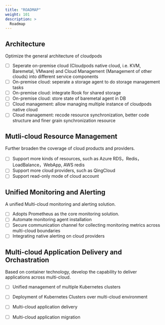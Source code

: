 ```yaml
---
title: "ROADMAP"
weight: 101
description: >
  Roadmap
---
```


## Architecture

Optimize the general architecture of cloudpods

- [ ] Seperate on-premise cloud (Cloudpods native cloud, i.e. KVM, Baremetal, VMware) and Cloud Management (Management of other clouds) into different service components
- [ ] On-premise cloud: seperate a storage agent to do storage management tasks
- [ ] On-premise cloud: integrate Rook for shared storage
- [ ] On-premise cloud: store state of baremetal agent in DB
- [ ] Cloud management: allow managing multiple instance of cloudpods native cloud
- [ ] Cloud management: recode resource synchronization, better code structure and finer grain synchronization resource

## Mutli-cloud Resource Management

Further broaden the coverage of cloud products and providers.

- [ ] Support more kinds of resources, such as Azure RDS，Redis，LoadBalance，WebApp, AWS redis 
- [ ] Support more cloud providers, such as QingCloud
- [ ] Support read-only mode of cloud account

## Unified Monitoring and Alerting

A unified Multi-cloud monitoring and alerting solution.

- [ ] Adopts Prometheus as the core monitoring solution.
- [ ] Automate monitoring agent installation
- [ ] Secure communication channel for collecting monitoring metrics across multi-cloud boundaries
- [ ] Integrating native alerting on cloud providers

## Multi-cloud Application Delivery and Orchastration

Based on container technology, develop the capability to deliver applications across multi-cloud.

- [ ] Unified management of multiple Kubernetes clusters
- [ ] Deployment of Kubernetes Clusters over multi-cloud environment
- [ ] Multi-cloud application delivery
- [ ] Multi-cloud application migration

